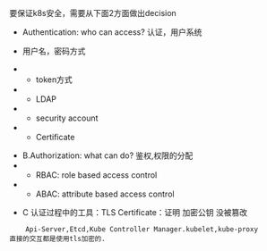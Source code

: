 要保证k8s安全，需要从下面2方面做出decision

* Authentication: who can access?  认证，用户系统
- 用户名，密码方式
* *  token方式
* *  LDAP
* *  security account
* *  Certificate

+ B.Authorization: what can do? 鉴权,权限的分配
+ +  RBAC: role based  access control
+ +  ABAC: attribute based access control


- C 认证过程中的工具：TLS Certificate：证明 加密公钥 没被篡改
```
    Api-Server,Etcd,Kube Controller Manager.kubelet,kube-proxy
直接的交互都是使用tls加密的.
```


